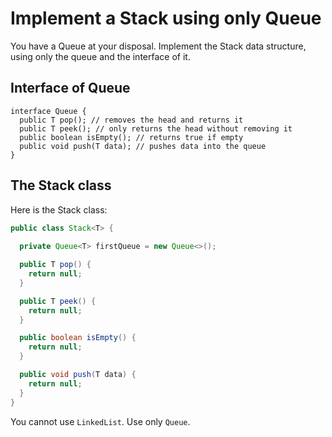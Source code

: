 # Implement a Stack using only Queue

You have a Queue at your disposal. Implement the Stack data structure, using only the queue and the interface of it.

## Interface of Queue

```
interface Queue {
  public T pop(); // removes the head and returns it
  public T peek(); // only returns the head without removing it
  public boolean isEmpty(); // returns true if empty
  public void push(T data); // pushes data into the queue
}
```

## The Stack class

Here is the Stack class:

```java
public class Stack<T> {
  
  private Queue<T> firstQueue = new Queue<>();

  public T pop() {
    return null;
  }

  public T peek() {
    return null;
  }

  public boolean isEmpty() {
    return null;
  }

  public void push(T data) {
    return null;
  }
}
```

You cannot use `LinkedList`. Use only `Queue`.

